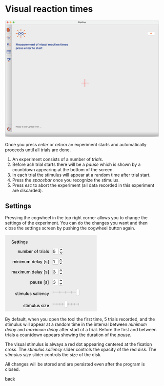 # Visual reaction times

![picture](images/visual_task_screen.png)

Once you press *enter* or *return* an experiment starts and automatically proceeds until all trials are done.

1. An experiment consists of a number of *trials*.
2. Before ach trial starts there will be a *pause* which is shown by a countdown appearing at the bottom of the screen.
3. In each trial the stimulus will appear at a random time after trial start.
4. Press the *spacebar* once you recognize the stimulus.
5. Press *esc* to abort the experiment (all data recorded in this experiment are discarded).

## Settings

Pressing the cogwheel in the top right corner allows you to change the settings of the experiment. You can do the changes you want and then close the settings screen by pushing the cogwheel button again.

![settings](images/visual_settings.png)

By default, when you open the tool the first time, 5 trials recorded, and the stimulus will appear at a random time in the interval between *minimum delay* and *maximum delay* after start of a trial. Before the first and between trials a countdown appears showing the duration of the *pause*.

The visual stimulus is always a red dot appearing centered at the fixation cross. The *stimulus saliency* slider controls the opacity of the red disk. The *stimulus size* slider controls the size of the disk.

All changes will be stored and are persisted even after the program is closed.

[back](index.md)
